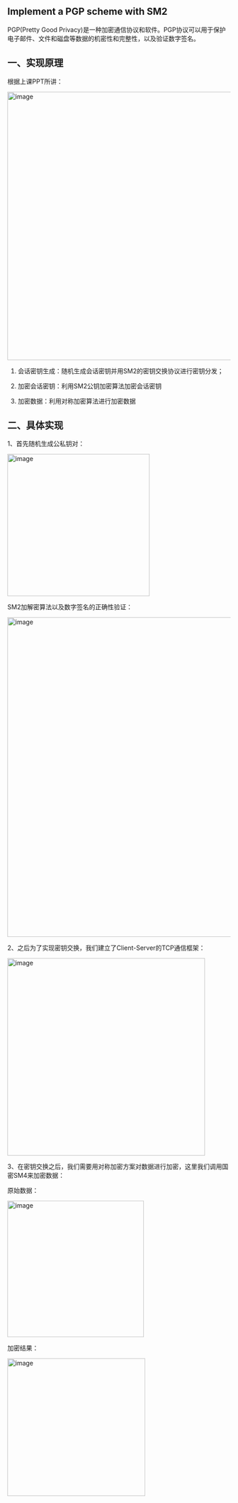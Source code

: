 **Implement a PGP scheme with SM2**
-
PGP(Pretty Good Privacy)是一种加密通信协议和软件。PGP协议可以用于保护电子邮件、文件和磁盘等数据的机密性和完整性，以及验证数字签名。

**一、实现原理**
-
根据上课PPT所讲：

<img width="606" alt="image" src="https://github.com/QiusuoJC/homework_group28/assets/123710102/45dc826f-32df-43d3-ab77-9ae75cf096d5">

1. 会话密钥生成：随机生成会话密钥并用SM2的密钥交换协议进行密钥分发；

2. 加密会话密钥：利用SM2公钥加密算法加密会话密钥

3. 加密数据：利用对称加密算法进行加密数据

**二、具体实现**
-

1、首先随机生成公私钥对：

<img width="321" alt="image" src="https://github.com/QiusuoJC/homework_group28/assets/123710102/fa68ac58-9cee-44c2-acfd-64f19b701351">

SM2加解密算法以及数字签名的正确性验证：

<img width="722" alt="image" src="https://github.com/QiusuoJC/homework_group28/assets/123710102/d13ec0e6-d97a-4426-8dca-eaf10f377310">

2、之后为了实现密钥交换，我们建立了Client-Server的TCP通信框架：

<img width="446" alt="image" src="https://github.com/QiusuoJC/homework_group28/assets/123710102/fa9ed361-1f39-4860-8b06-0acc6a2810b5">

3、在密钥交换之后，我们需要用对称加密方案对数据进行加密，这里我们调用国密SM4来加密数据：

原始数据：

<img width="308" alt="image" src="https://github.com/QiusuoJC/homework_group28/assets/123710102/a9a022b7-0321-4ead-952d-3f8cda977726">

加密结果：

<img width="311" alt="image" src="https://github.com/QiusuoJC/homework_group28/assets/123710102/055493f2-e1a2-4ac7-9276-0324e8af4cd6">
